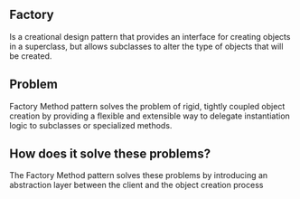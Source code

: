 ## Factory
Is a creational design pattern that provides an interface for creating objects in a superclass, but allows subclasses to alter the type of objects that will be created.

## Problem
Factory Method pattern solves the problem of rigid, tightly coupled object creation by providing a flexible and extensible way to delegate instantiation logic to subclasses or specialized methods.

## How does it solve these problems?
The Factory Method pattern solves these problems by introducing an abstraction layer between the client and the object creation process